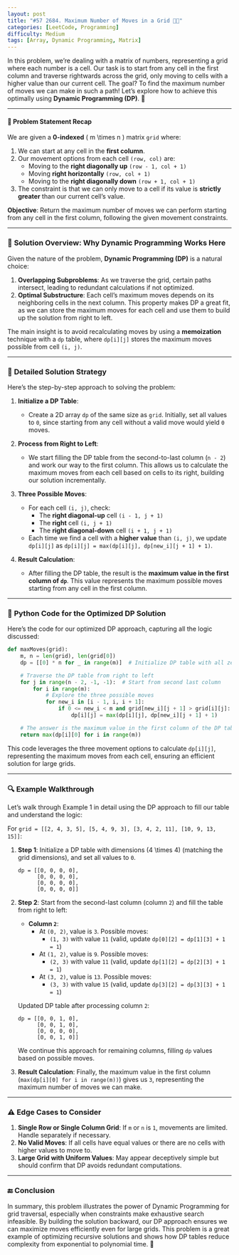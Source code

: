 ```yaml
---
layout: post  
title: "#57 2684. Maximum Number of Moves in a Grid 🧠🚀"
categories: [LeetCode, Programming]
difficulty: Medium
tags: [Array, Dynamic Programming, Matrix]
---
```


In this problem, we’re dealing with a matrix of numbers, representing a grid where each number is a cell. Our task is to start from any cell in the first column and traverse rightwards across the grid, only moving to cells with a higher value than our current cell. The goal? To find the maximum number of moves we can make in such a path! Let’s explore how to achieve this optimally using **Dynamic Programming (DP)**. 🤩

---

#### 📜 **Problem Statement Recap**
We are given a **0-indexed** \( m \times n \) matrix `grid` where:
1. We can start at any cell in the **first column**.
2. Our movement options from each cell `(row, col)` are:
   - Moving to the **right diagonally up** `(row - 1, col + 1)`
   - Moving **right horizontally** `(row, col + 1)`
   - Moving to the **right diagonally down** `(row + 1, col + 1)`
3. The constraint is that we can only move to a cell if its value is **strictly greater** than our current cell’s value.

**Objective**: Return the maximum number of moves we can perform starting from any cell in the first column, following the given movement constraints.

---

### 🚀 **Solution Overview: Why Dynamic Programming Works Here**

Given the nature of the problem, **Dynamic Programming (DP)** is a natural choice:
1. **Overlapping Subproblems**: As we traverse the grid, certain paths intersect, leading to redundant calculations if not optimized.
2. **Optimal Substructure**: Each cell’s maximum moves depends on its neighboring cells in the next column. This property makes DP a great fit, as we can store the maximum moves for each cell and use them to build up the solution from right to left.

The main insight is to avoid recalculating moves by using a **memoization** technique with a `dp` table, where `dp[i][j]` stores the maximum moves possible from cell `(i, j)`.

---

### 🧠 **Detailed Solution Strategy**

Here’s the step-by-step approach to solving the problem:

1. **Initialize a DP Table**:
   - Create a 2D array `dp` of the same size as `grid`. Initially, set all values to `0`, since starting from any cell without a valid move would yield `0` moves.

2. **Process from Right to Left**:
   - We start filling the DP table from the second-to-last column (`n - 2`) and work our way to the first column. This allows us to calculate the maximum moves from each cell based on cells to its right, building our solution incrementally.
   
3. **Three Possible Moves**:
   - For each cell `(i, j)`, check:
     - The **right diagonal-up** cell `(i - 1, j + 1)`
     - The **right** cell `(i, j + 1)`
     - The **right diagonal-down** cell `(i + 1, j + 1)`
   - Each time we find a cell with a **higher value** than `(i, j)`, we update `dp[i][j]` as `dp[i][j] = max(dp[i][j], dp[new_i][j + 1] + 1)`.

4. **Result Calculation**:
   - After filling the DP table, the result is the **maximum value in the first column of `dp`**. This value represents the maximum possible moves starting from any cell in the first column.

---

### 🐍 **Python Code for the Optimized DP Solution**

Here’s the code for our optimized DP approach, capturing all the logic discussed:

```python
def maxMoves(grid):
    m, n = len(grid), len(grid[0])
    dp = [[0] * n for _ in range(m)]  # Initialize DP table with all zeros

    # Traverse the DP table from right to left
    for j in range(n - 2, -1, -1):  # Start from second last column
        for i in range(m):
            # Explore the three possible moves
            for new_i in [i - 1, i, i + 1]:
                if 0 <= new_i < m and grid[new_i][j + 1] > grid[i][j]:
                    dp[i][j] = max(dp[i][j], dp[new_i][j + 1] + 1)

    # The answer is the maximum value in the first column of the DP table
    return max(dp[i][0] for i in range(m))
```

This code leverages the three movement options to calculate `dp[i][j]`, representing the maximum moves from each cell, ensuring an efficient solution for large grids.

---

### 🔍 **Example Walkthrough**

Let’s walk through Example 1 in detail using the DP approach to fill our table and understand the logic:

For `grid = [[2, 4, 3, 5], [5, 4, 9, 3], [3, 4, 2, 11], [10, 9, 13, 15]]`:

1. **Step 1**: Initialize a DP table with dimensions \(4 \times 4\) (matching the grid dimensions), and set all values to `0`.
   
   ```plaintext
   dp = [[0, 0, 0, 0],
         [0, 0, 0, 0],
         [0, 0, 0, 0],
         [0, 0, 0, 0]]
   ```

2. **Step 2**: Start from the second-last column (column `2`) and fill the table from right to left:
   
   - **Column `2`**:
     - At `(0, 2)`, value is `3`. Possible moves:
       - `(1, 3)` with value `11` (valid, update `dp[0][2] = dp[1][3] + 1 = 1`)
     - At `(1, 2)`, value is `9`. Possible moves:
       - `(2, 3)` with value `11` (valid, update `dp[1][2] = dp[2][3] + 1 = 1`)
     - At `(3, 2)`, value is `13`. Possible moves:
       - `(3, 3)` with value `15` (valid, update `dp[3][2] = dp[3][3] + 1 = 1`)
   
   Updated DP table after processing column `2`:

   ```plaintext
   dp = [[0, 0, 1, 0],
         [0, 0, 1, 0],
         [0, 0, 0, 0],
         [0, 0, 1, 0]]
   ```

   We continue this approach for remaining columns, filling `dp` values based on possible moves.

3. **Result Calculation**: Finally, the maximum value in the first column (`max(dp[i][0] for i in range(m))`) gives us `3`, representing the maximum number of moves we can make.

---

### ⚠️ **Edge Cases to Consider**
1. **Single Row or Single Column Grid**: If `m` or `n` is `1`, movements are limited. Handle separately if necessary.
2. **No Valid Moves**: If all cells have equal values or there are no cells with higher values to move to.
3. **Large Grid with Uniform Values**: May appear deceptively simple but should confirm that DP avoids redundant computations.

---

### 🔚 **Conclusion**

In summary, this problem illustrates the power of Dynamic Programming for grid traversal, especially when constraints make exhaustive search infeasible. By building the solution backward, our DP approach ensures we can maximize moves efficiently even for large grids. This problem is a great example of optimizing recursive solutions and shows how DP tables reduce complexity from exponential to polynomial time. 🚀
